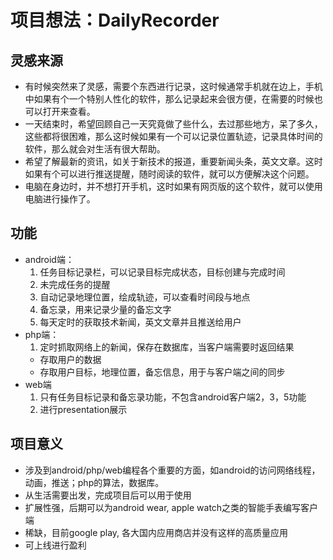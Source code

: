 # 项目想法：DailyRecorder

## 灵感来源
* 有时候突然来了灵感，需要个东西进行记录，这时候通常手机就在边上，手机中如果有个一个特别人性化的软件，那么记录起来会很方便，在需要的时候也可以打开来查看。
* 一天结束时，希望回顾自己一天究竟做了些什么，去过那些地方，呆了多久，这些都将很困难，那么这时候如果有一个可以记录位置轨迹，记录具体时间的软件，那么就会对生活有很大帮助。
* 希望了解最新的资讯，如关于新技术的报道，重要新闻头条，英文文章。这时如果有个可以进行推送提醒，随时阅读的软件，就可以方便解决这个问题。
* 电脑在身边时，并不想打开手机，这时如果有网页版的这个软件，就可以使用电脑进行操作了。

## 功能
* android端：
	1. 任务目标记录栏，可以记录目标完成状态，目标创建与完成时间
	2. 未完成任务的提醒
	3. 自动记录地理位置，绘成轨迹，可以查看时间段与地点
	4. 备忘录，用来记录少量的备忘文字
	5. 每天定时的获取技术新闻，英文文章并且推送给用户
* php端：
	1. 定时抓取网络上的新闻，保存在数据库，当客户端需要时返回结果
	* 存取用户的数据
	* 存取用户目标，地理位置，备忘信息，用于与客户端之间的同步
* web端
	1. 只有任务目标记录和备忘录功能，不包含android客户端2，3，5功能
	2. 进行presentation展示
	
## 项目意义
* 涉及到android/php/web编程各个重要的方面，如android的访问网络线程，动画，推送；php的算法，数据库。
* 从生活需要出发，完成项目后可以用于使用
* 扩展性强，后期可以为android wear, apple watch之类的智能手表编写客户端
* 稀缺，目前google play, 各大国内应用商店并没有这样的高质量应用
* 可上线进行盈利